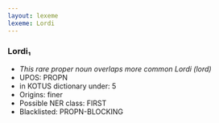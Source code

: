 ```yaml
---
layout: lexeme
lexeme: Lordi
---
```


###  Lordi₁

* _This rare proper noun overlaps more common *Lordi* (lord)_
* UPOS:  PROPN
* in KOTUS dictionary under:  5
* Origins: finer 
* Possible NER class:  FIRST
* Blacklisted:  PROPN-BLOCKING

